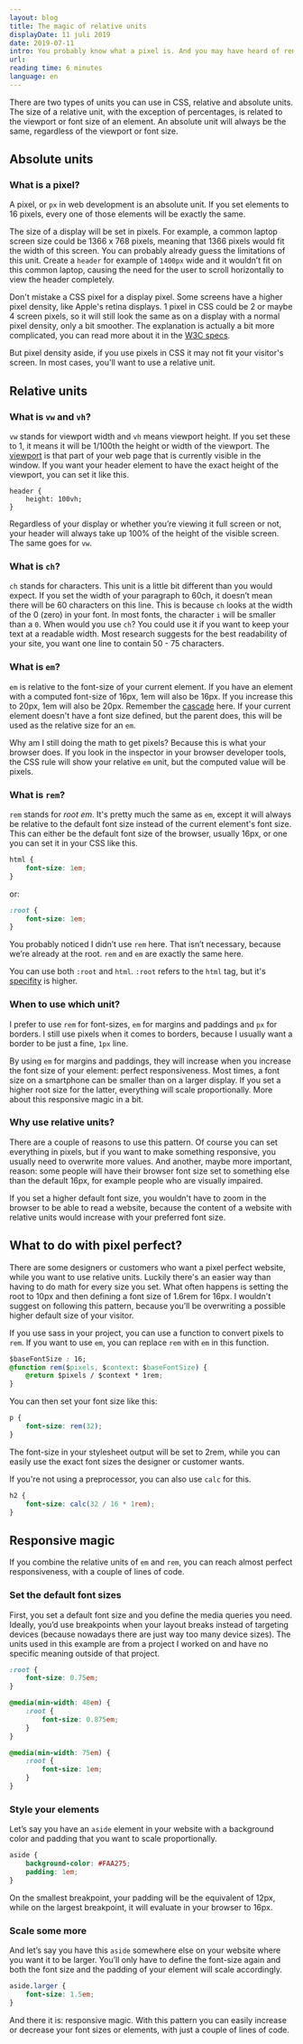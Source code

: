 ```yaml
---
layout: blog
title: The magic of relative units
displayDate: 11 juli 2019
date: 2019-07-11
intro: You probably know what a pixel is. And you may have heard of rem and em, but what is it and when do you use it?  I'll try to explain some of the units I use the most and tell you my little trick for responsive magic.
url:
reading time: 6 minutes
language: en
---
```

There are two types of units you can use in CSS, relative and absolute units. The size of a relative unit, with the exception of percentages, is related to the viewport or font size of an element. An absolute unit will always be the same, regardless of the viewport or font size.

## Absolute units

### What is a pixel?
A pixel, or `px` in web development is an absolute unit. If you set elements to 16 pixels, every one of those elements will be exactly the same. 

The size of a display will be set in pixels. For example, a common laptop screen size could be 1366 x 768 pixels, meaning that 1366 pixels would fit the width of this screen. You can probably already guess the limitations of this unit. Create a `header` for example of `1400px` wide and it wouldn’t fit on this common laptop, causing the need for the user to scroll horizontally to view the header completely.

Don't mistake a CSS pixel for a display pixel. Some screens have a higher pixel density, like Apple's retina displays. 1 pixel in CSS could be 2 or maybe 4 screen pixels, so it will still look the same as on a display with a normal pixel density, only a bit smoother. The explanation is actually a bit more complicated, you can read more about it in the [W3C specs](https://www.w3.org/TR/css3-values/#px).

But pixel density aside, if you use pixels in CSS it may not fit your visitor's screen. In most cases, you'll want to use a relative unit.

## Relative units

### What is `vw` and `vh`?
`vw` stands for viewport width and `vh` means viewport height. If you set these to 1, it means it will be 1/100th the height or width of the viewport. The [viewport](https://developer.mozilla.org/en-US/docs/Glossary/viewport) is that part of your web page that is currently visible in the window. If you want your header element to have the exact height of the viewport, you can set it like this.
```
header { 
	height: 100vh; 
}
```
Regardless of your display or whether you’re viewing it full screen or not, your header will always take up 100% of the height of the visible screen. The same goes for `vw`.

### What is `ch`?
`ch` stands for characters. This unit is a little bit different than you would expect. If you set the width of your paragraph to 60ch, it doesn’t mean there will be 60 characters on this line. This is because `ch` looks at the width of the 0 (zero) in your font. In most fonts, the character `i` will be smaller than a `0`. When would you use `ch`? You could use it if you want to keep your text at a readable width. Most research suggests for the best readability of your site, you want one line to contain 50 - 75 characters. 

### What is `em`?
`em` is relative to the font-size of your current element. If you have an element with a computed font-size of 16px, 1em will also be 16px. If you increase this to 20px, 1em will also be 20px. Remember the [cascade](https://developer.mozilla.org/en-US/docs/Learn/CSS/Introduction_to_CSS/Cascade_and_inheritance) here. If your current element doesn't have a font size defined, but the parent does, this will be used as the relative size for an `em`.

Why am I still doing the math to get pixels? Because this is what your browser does. If you look in the inspector in your browser developer tools, the CSS rule will show your relative `em` unit, but the computed value will be pixels. 

### What is `rem`?
`rem` stands for *root em*. It's pretty much the same as `em`, except it will always be relative to the default font size instead of the current element's font size. This can either be the default font size of the browser, usually 16px, or one you can set it in your CSS like this.

```css
html {
	font-size: 1em;
}
```
or:
```css
:root {
	font-size: 1em;
}
```
You probably noticed I didn’t use `rem` here. That isn’t necessary, because we’re already at the root. `rem` and `em` are exactly the same here.

You can use both `:root` and `html`. `:root` refers to the `html` tag, but it's [specifity](https://developer.mozilla.org/en-US/docs/Web/CSS/Specificity) is higher. 

### When to use which unit?
I prefer to use `rem` for font-sizes, `em` for margins and paddings and `px` for borders. I still use pixels when it comes to borders, because I usually want a border to be just a fine, `1px` line.

By using `em` for margins and paddings, they will increase when you increase the font size of your element: perfect responsiveness. Most times, a font size on a smartphone can be smaller than on a larger display. If you set a higher root size for the latter, everything will scale proportionally. More about this responsive magic in a bit.

### Why use relative units?
There are a couple of reasons to use this pattern. Of course you can set everything in pixels, but if you want to make something responsive, you usually need to overwrite more values. And another, maybe more important, reason: some people will have their browser font size set to something else than the default 16px, for example people who are visually impaired. 

If you set a higher default font size, you wouldn't have to zoom in the browser to be able to read a website, because the content of a website with relative units would increase with your preferred font size.

## What to do with pixel perfect?
There are some designers or customers who want a pixel perfect website, while you want to use relative units. Luckily there's an easier way than having to do math for every size you set. What often happens is setting the root to 10px and then defining a font size of 1.6rem for 16px. I wouldn't suggest on following this pattern, because you’ll be overwriting a possible higher default size of your visitor. 

If you use sass in your project, you can use a function to convert pixels to `rem`. If you want to use `em`, you can replace `rem` with `em` in this function.
```css
$baseFontSize : 16;
@function rem($pixels, $context: $baseFontSize) {
	@return $pixels / $context * 1rem;
}
```
You can then set your font size like this:
```css
p {
	font-size: rem(32);
}
```
The font-size in your stylesheet output will be set to 2rem, while you can easily use the exact font sizes the designer or customer wants. 

If you're not using a preprocessor, you can also use `calc` for this.
```css
h2 {
	font-size: calc(32 / 16 * 1rem);
}
```

## Responsive magic
If you combine the relative units of `em` and `rem`, you can reach almost perfect responsiveness, with a couple of lines of code.

### Set the default font sizes
First, you set a default font size and you define the media queries you need. Ideally, you’d use breakpoints when your layout breaks instead of targeting devices (because nowadays there are just way too many device sizes). The units used in this example are from a project I worked on and have no specific meaning outside of that project.

```css
:root {
	font-size: 0.75em;
}

@media(min-width: 48em) {
	:root {
		font-size: 0.875em;
	}
}

@media(min-width: 75em) {
	:root {
		font-size: 1em;
	}
}
```
### Style your elements

Let’s say you have an `aside` element in your website with a background color and padding that you want to scale proportionally. 
```css
aside {
	background-color: #FAA275;
	padding: 1em;
}
```
On the smallest breakpoint, your padding will be the equivalent of 12px, while on the largest breakpoint, it will evaluate in your browser to 16px.

### Scale some more
And let’s say you have this `aside` somewhere else on your website where you want it to be larger. You’ll only have to define the font-size again and both the font size and the padding of your element will scale accordingly.
```css
aside.larger {
	font-size: 1.5em;
}
```

And there it is: responsive magic. With this pattern you can easily increase or decrease your font sizes or elements, with just a couple of lines of code.